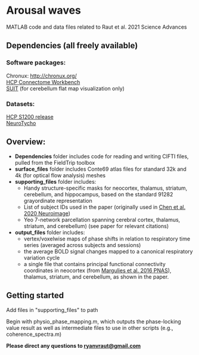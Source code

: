 # Arousal waves
MATLAB code and data files related to Raut et al. 2021 Science Advances

## Dependencies (all freely available)
### Software packages:
Chronux: http://chronux.org/ \
[HCP Connectome Workbench](https://www.humanconnectome.org/software/connectome-workbench) \
[SUIT](http://www.diedrichsenlab.org/imaging/suit.htm) (for cerebellum flat map visualization only)

### Datasets:
[HCP S1200 release](https://www.humanconnectome.org/study/hcp-young-adult/article/s1200-group-average-data-release) \
[NeuroTycho](http://neurotycho.org/anesthesia-and-sleep-task)

## Overview:
* **Dependencies** folder includes code for reading and writing CIFTI files, pulled from the FieldTrip toolbox
* **surface_files** folder includes Conte69 atlas files for standard 32k and 4k (for optical flow analysis) meshes
* **supporting_files** folder includes:
  * Handy structure-specific masks for neocortex, thalamus, striatum, cerebellum, and hippocampus, based on the standard 91282 grayordinate representation
  * List of subject IDs used in the paper (originally used in [Chen et al. 2020 Neuroimage](https://www.sciencedirect.com/science/article/pii/S1053811920301944))
  * Yeo 7-network parcellation spanning cerebral cortex, thalamus, striatum, and cerebellum) (see paper for relevant citations)
* **output_files** folder includes:
  * vertex/voxelwise maps of phase shifts in relation to respiratory time series (averaged across subjects and sessions)
  * the average BOLD signal changes mapped to a canonical respiratory variation cycle
  * a single file that contains principal functional connectivity coordinates in neocortex (from [Margulies et al. 2016 PNAS](https://www.pnas.org/content/113/44/12574)), thalamus, striatum, and cerebellum, as shown in the paper.

## Getting started

Add files in "supporting_files" to path

Begin with physio_phase_mapping.m, which outputs the phase-locking value result as well as intermediate files to use in other scripts (e.g., coherence_spectra.m)





**Please direct any questions to ryanvraut@gmail.com**
